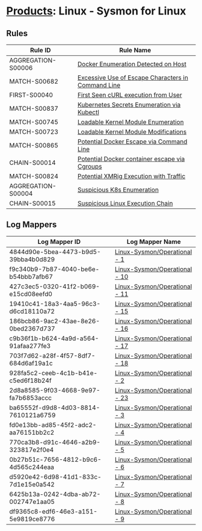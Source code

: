 # [Products](README.md): Linux - Sysmon for Linux

## Rules

|Rule ID|Rule Name|
|----|----|
|AGGREGATION-S00006|[Docker Enumeration Detected on Host](../rules/AGGREGATION-S00006.md)|
|MATCH-S00682|[Excessive Use of Escape Characters in Command Line](../rules/MATCH-S00682.md)|
|FIRST-S00040|[First Seen cURL execution from User](../rules/FIRST-S00040.md)|
|MATCH-S00837|[Kubernetes Secrets Enumeration via Kubectl](../rules/MATCH-S00837.md)|
|MATCH-S00745|[Loadable Kernel Module Enumeration](../rules/MATCH-S00745.md)|
|MATCH-S00723|[Loadable Kernel Module Modifications](../rules/MATCH-S00723.md)|
|MATCH-S00865|[Potential Docker Escape via Command Line](../rules/MATCH-S00865.md)|
|CHAIN-S00014|[Potential Docker container escape via Cgroups](../rules/CHAIN-S00014.md)|
|MATCH-S00824|[Potential XMRig Execution with Traffic](../rules/MATCH-S00824.md)|
|AGGREGATION-S00004|[Suspicious K8s Enumeration](../rules/AGGREGATION-S00004.md)|
|CHAIN-S00015|[Suspicious Linux Execution Chain](../rules/CHAIN-S00015.md)|


## Log Mappers

|Log Mapper ID|Log Mapper Name|
|----|----|
|4844d90e-5bea-4473-b9d5-39bba4b0d829|[Linux-Sysmon/Operational - 1](../mappings/4844d90e-5bea-4473-b9d5-39bba4b0d829.md)|
|f9c340b9-7b87-4040-be6e-b54bbb7afb67|[Linux-Sysmon/Operational - 10](../mappings/f9c340b9-7b87-4040-be6e-b54bbb7afb67.md)|
|427c3ec5-0320-41f2-b069-e15cd08eefd0|[Linux-Sysmon/Operational - 11](../mappings/427c3ec5-0320-41f2-b069-e15cd08eefd0.md)|
|19410c41-18a3-4aa5-96c3-d6cd18110a72|[Linux-Sysmon/Operational - 15](../mappings/19410c41-18a3-4aa5-96c3-d6cd18110a72.md)|
|186bcb86-9ac2-43ae-8e26-0bed2367d737|[Linux-Sysmon/Operational - 16](../mappings/186bcb86-9ac2-43ae-8e26-0bed2367d737.md)|
|c9b36f1b-b624-4a9d-a564-91afaa277fe3|[Linux-Sysmon/Operational - 17](../mappings/c9b36f1b-b624-4a9d-a564-91afaa277fe3.md)|
|703f7d62-a28f-4f57-8df7-684d6af19a1c|[Linux-Sysmon/Operational - 18](../mappings/703f7d62-a28f-4f57-8df7-684d6af19a1c.md)|
|928fa5c2-ceeb-4c1b-b41e-c5ed6f18b24f|[Linux-Sysmon/Operational - 2](../mappings/928fa5c2-ceeb-4c1b-b41e-c5ed6f18b24f.md)|
|2d8a8585-9f03-4668-9e97-fa7b6853accc|[Linux-Sysmon/Operational - 23](../mappings/2d8a8585-9f03-4668-9e97-fa7b6853accc.md)|
|ba65552f-d9d8-4d03-8814-7610121a6759|[Linux-Sysmon/Operational - 3](../mappings/ba65552f-d9d8-4d03-8814-7610121a6759.md)|
|fd0e13bb-ad85-45f2-adc2-aa76151bb2c2|[Linux-Sysmon/Operational - 4](../mappings/fd0e13bb-ad85-45f2-adc2-aa76151bb2c2.md)|
|770ca3b8-d91c-4646-a2b9-323817e2f0e4|[Linux-Sysmon/Operational - 5](../mappings/770ca3b8-d91c-4646-a2b9-323817e2f0e4.md)|
|0b27b51c-7656-4812-b9c6-4d565c244eaa|[Linux-Sysmon/Operational - 6](../mappings/0b27b51c-7656-4812-b9c6-4d565c244eaa.md)|
|d5920e42-6d98-41d1-833c-7d1e15e0a542|[Linux-Sysmon/Operational - 7](../mappings/d5920e42-6d98-41d1-833c-7d1e15e0a542.md)|
|6425b13a-0242-4dba-ab72-002747e1aa05|[Linux-Sysmon/Operational - 8](../mappings/6425b13a-0242-4dba-ab72-002747e1aa05.md)|
|df9365c8-edf6-46e3-a151-5e9819ce8776|[Linux-Sysmon/Operational - 9](../mappings/df9365c8-edf6-46e3-a151-5e9819ce8776.md)|


